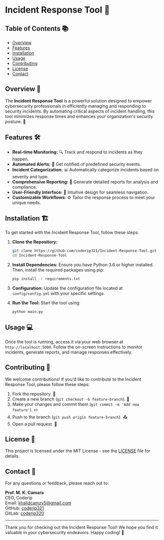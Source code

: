 # Incident Response Tool 🚀

## Table of Contents 📚
- [Overview](#overview)
- [Features](#features)
- [Installation](#installation)
- [Usage](#usage)
- [Contributing](#contributing)
- [License](#license)
- [Contact](#contact)

## Overview 🌟
The **Incident Response Tool** is a powerful solution designed to empower cybersecurity professionals in efficiently managing and responding to security incidents. By automating critical aspects of incident handling, this tool minimizes response times and enhances your organization's security posture. 🔐

## Features 🛠️
- **Real-time Monitoring:** 🔍 Track and respond to incidents as they happen.
- **Automated Alerts:** 📲 Get notified of predefined security events.
- **Incident Categorization:** 📊 Automatically categorize incidents based on severity and type.
- **Comprehensive Reporting:** 📑 Generate detailed reports for analysis and compliance.
- **User-Friendly Interface:** 🎨 Intuitive design for seamless navigation.
- **Customizable Workflows:** ⚙️ Tailor the response process to meet your unique needs.

## Installation 🏗️
To get started with the Incident Response Tool, follow these steps:

1. **Clone the Repository:**
   ```bash
   git clone https://github.com/coderip321/Incident-Response-Tool.git
   cd Incident-Response-Tool
   ```

2. **Install Dependencies:**
   Ensure you have Python 3.6 or higher installed. Then, install the required packages using pip:
   ```bash
   pip install -r requirements.txt
   ```

3. **Configuration:**
   Update the configuration file located at `config/config.yml` with your specific settings.

4. **Run the Tool:**
   Start the tool using:
   ```bash
   python main.py
   ```

## Usage 💻
Once the tool is running, access it via your web browser at `http://localhost:5000`. Follow the on-screen instructions to monitor incidents, generate reports, and manage responses effectively.

## Contributing 🤝
We welcome contributions! If you'd like to contribute to the Incident Response Tool, please follow these steps:

1. Fork the repository. 🍴
2. Create a new branch (`git checkout -b feature-branch`). 🌳
3. Make your changes and commit them (`git commit -m 'Add new feature'`). ✏️
4. Push to the branch (`git push origin feature-branch`). 📤
5. Open a pull request. 🔄

## License 📜
This project is licensed under the MIT License - see the [LICENSE](LICENSE) file for details.

## Contact 📧
For any questions or feedback, please reach out to:

**Prof. M. K. Camara**  
CEO, Coderip  
Email: [khalidcamzy5@gmail.com](mailto:khalidcamzy5@gmail.com)  
GitHub: [coderip321](https://github.com/coderip321)  
GitLab: [coderip320](https://gitlab.com/coderip320)  

---

Thank you for checking out the Incident Response Tool! We hope you find it valuable in your cybersecurity endeavors. Happy coding! 🎉
